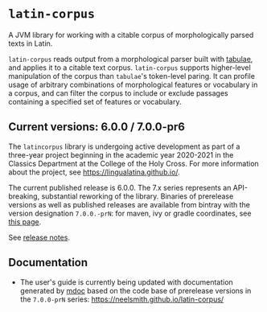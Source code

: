 # `latin-corpus`

A JVM library for working with a citable corpus of morphologically parsed texts in Latin.

`latin-corpus` reads output from a morphological parser built with [tabulae](https://github.com/neelsmith/tabulae), and applies it to a citable text corpus. `latin-corpus` supports higher-level manipulation of the corpus than `tabulae`'s token-level paring. It can profile usage of arbitrary combinations of morphological features or vocabulary in a corpus, and can filter the corpus to include or exclude passages containing a specified set of features or vocabulary.


## Current versions:  6.0.0 / 7.0.0-pr6

The `latincorpus` library is undergoing active development as part of a three-year project beginning in the academic year 2020-2021 in the Classics Department at the College of the Holy Cross.  For more information about the project, see <https://lingualatina.github.io/>.

The current published release is 6.0.0. The 7.x series represents an API-breaking, substantial reworking of the library.  Binaries of prerelease versions as well as published releases are available from bintray with the version designation `7.0.0.-prN`: for maven, ivy or gradle coordinates, see [this page](https://bintray.com/neelsmith/maven/latincorpus).



See [release notes](releases.md).




## Documentation

- The user's guide is currently being updated with documentation generated by [mdoc](https://github.com/scalameta/mdoc) based on the code base of prerelease versions in the `7.0.0-prN` series: <https://neelsmith.github.io/latin-corpus/>
